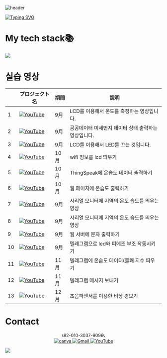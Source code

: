 ![header](https://capsule-render.vercel.app/api?type=egg&color=gradient&height=300&section=header&text=welcome%2&fontSize=50&desc=Arduino%20실습%20영상%20레파지토리)

 [![Typing SVG](https://readme-typing-svg.demolab.com?font=Fira+Code&pause=1000&color=F76F00&background=FFBD2F00&random=false&width=435&lines=%E3%81%A9%E3%81%86%E3%81%9E%E3%82%88%E3%82%8D%E3%81%97%E3%81%8F%E3%81%8A%E3%81%AD%E3%81%8C%E3%81%84%E3%81%97%E3%81%BE%E3%81%99%E3%80%82)](https://git.io/typing-svg)
 # My tech stack📚
<img src="https://img.shields.io/badge/arduino-00878F?style=flat-square&logo=arduino&logoColor=white"/>

# 실습 영상
|  | プロジェクト名     | 期間          | 説明                 |
|------------------------|------------------------|---------------|--------------------|
 |1|<a href="https://www.youtube.com/watch?v=TxiAmZT7U4g"><img src="https://img.shields.io/badge/-YouTube-red?style=for-the-badge&logo=youtube"   alt="YouTube">|9月|LCD를 이용해서 온도를 측정하는 영상입니다.|
 |2|<a href="https://www.youtube.com/watch?v=Kx_GNM0-79k"><img src="https://img.shields.io/badge/-YouTube-red?style=for-the-badge&logo=youtube"   alt="YouTube">|9月|공공데이터 미세먼지 데이터 상태 출력하는 영상입니다.|
 |3|<a href="https://www.youtube.com/watch?v=y33I_QGTM3c"><img src="https://img.shields.io/badge/-YouTube-red?style=for-the-badge&logo=youtube"   alt="YouTube">|9月|LCD를 이용해서 LED를 끄는 것입니다.|
  |4|<a href="https://www.youtube.com/watch?v=ahKks-Nlcj8"><img src="https://img.shields.io/badge/-YouTube-red?style=for-the-badge&logo=youtube"   alt="YouTube"> |10月 | wifi 정보를 lcd 띄우기|
 |5|<a href="https://www.youtube.com/watch?v=xYFIW5KN7jE"><img src="https://img.shields.io/badge/-YouTube-red?style=for-the-badge&logo=youtube"   alt="YouTube">| 10月 |ThingSpeak에 온습도 데이터 출력하기 |
  |6|<a href="https://www.youtube.com/watch?v=fqGMlaPy6Zg"><img src="https://img.shields.io/badge/-YouTube-red?style=for-the-badge&logo=youtube"   alt="YouTube">| 10月 |웹 페이지에 온습도 출력하기|
 |7|<a href="https://www.youtube.com/watch?v=vdfIM9Lhlps"><img src="https://img.shields.io/badge/-YouTube-red?style=for-the-badge&logo=youtube"   alt="YouTube">|9月|시리얼 모니터에 지역의 온도 습도를 띄우는  영상|
 |8|<a href="https://www.youtube.com/watch?v=vdfIM9Lhlps"><img src="https://img.shields.io/badge/-YouTube-red?style=for-the-badge&logo=youtube"   alt="YouTube">|9月|시리얼 모니터에 지역의 온도 습도를 띄우는  영상|
 |9|<a href="https://www.youtube.com/shorts/UwctYmhBJ5I"><img src="https://img.shields.io/badge/-YouTube-red?style=for-the-badge&logo=youtube"   alt="YouTube">|9月|웹 서버에 문자 출력하기|
 |10|<a href="https://www.youtube.com/watch?v=vdfIM9Lhlps"><img src="https://img.shields.io/badge/-YouTube-red?style=for-the-badge&logo=youtube"   alt="YouTube">|9月|텔레그램으로 led와 피에조 부조 작동시키기|
 |11|<a href="https://www.youtube.com/watch?v=szraAEoabFY"><img src="https://img.shields.io/badge/-YouTube-red?style=for-the-badge&logo=youtube"   alt="YouTube">|11月|텔레그램에 온습도 데이터(불쾌 지수 띄우기|
 |12|<a href="https://www.youtube.com/watch?v=o7kvIzdei80"><img src="https://img.shields.io/badge/-YouTube-red?style=for-the-badge&logo=youtube"   alt="YouTube">|11月|텔레그램 메시지 보내기|
 |13|<a href="https://www.youtube.com/watch?v=5SojzSlgjLg"><img src="https://img.shields.io/badge/-YouTube-red?style=for-the-badge&logo=youtube"   alt="YouTube">|12月|초음파센서를 이용한 비상 경보기|

 # Contact  

<p align="center">
 📞82-010-3037-9096📞<br>
 <a href="https://www.canva.com/design/DAFzY5opUiA/Ge33dSKE16cErBaDJDp-BA/edit">
    <img src="https://img.shields.io/badge/canva-00C4CC?style=for-the-badge&logo=canva" alt="canva">
  </a>
  <a href="mailto:a01030379096@gmail.com">
    <img src="https://img.shields.io/badge/-Gmail-red?style=for-the-badge&logo=Gmail" alt="Gmail">
  </a>
  <a href="https://www.youtube.com/channel/UC484ZJMavtoPOI4ey-HFdCA">
   <img src="https://img.shields.io/badge/-YouTube-red?style=for-the-badge&logo=youtube"   alt="YouTube">
 </a>
</p>

 <img src="https://capsule-render.vercel.app/api?type=egg&color=gradient&height=100&text=Thank%20you%20for%20watching.&section=footer" />
